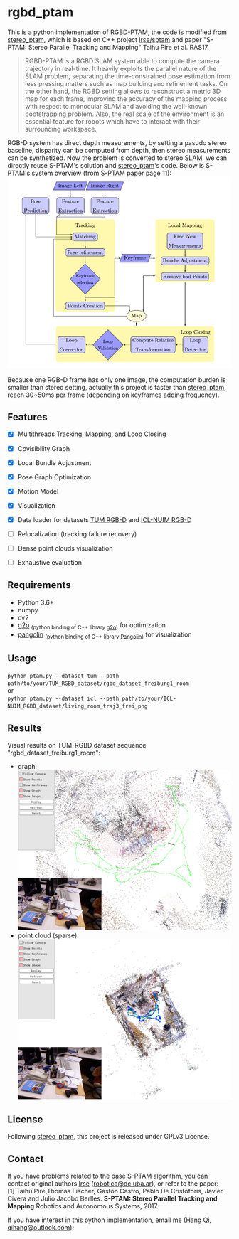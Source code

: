 # rgbd_ptam

This is a python implementation of RGBD-PTAM, the code is modified from [stereo_ptam](https://github.com/uoip/stereo_ptam), which is based on C++ project [lrse/sptam](https://github.com/lrse/sptam) and paper "S-PTAM: Stereo Parallel Tracking and Mapping" Taihu Pire et al. RAS17.    

> RGBD-PTAM is a RGBD SLAM system able to compute the camera trajectory in real-time. It heavily exploits the parallel nature of the SLAM problem, separating the time-constrained pose estimation from less pressing matters such as map building and refinement tasks. On the other hand, the RGBD setting allows to reconstruct a metric 3D map for each frame, improving the accuracy of the mapping process with respect to monocular SLAM and avoiding the well-known bootstrapping problem. Also, the real scale of the environment is an essential feature for robots which have to interact with their surrounding workspace.   

RGB-D system has direct depth measurements, by setting a pasudo stereo baseline, disparity can be computed from depth, then stereo measurements can be synthetized. Now the problem is converted to stereo SLAM, we can directly reuse S-PTAM's solution and [stereo_ptam](https://github.com/uoip/stereo_ptam)'s code. Below is S-PTAM's system overview (from [S-PTAM paper](http://webdiis.unizar.es/~jcivera/papers/pire_etal_ras17.pdf) page 11):    
![](imgs/sptam_overview.png)

Because one RGB-D frame has only one image, the computation burden is smaller than stereo setting, actually this project is faster than [stereo_ptam](https://github.com/uoip/stereo_ptam), reach 30~50ms per frame (depending on keyframes adding frequency).   


## Features 
- [x] Multithreads Tracking, Mapping, and Loop Closing
- [x] Covisibility Graph
- [x] Local Bundle Adjustment
- [x] Pose Graph Optimization
- [x] Motion Model
- [x] Visualization
- [x] Data loader for datasets [TUM RGB-D](https://vision.in.tum.de/data/datasets/rgbd-dataset) and [ICL-NUIM RGB-D](https://www.doc.ic.ac.uk/~ahanda/VaFRIC/iclnuim.html)
- [ ] Relocalization (tracking failure recovery)
- [ ] Dense point clouds visualization
- [ ] Exhaustive evaluation


## Requirements
* Python 3.6+
* numpy
* cv2
* [g2o](https://github.com/uoip/g2opy) <sub>(python binding of C++ library [g2o](https://github.com/RainerKuemmerle/g2o))</sub> for optimization
* [pangolin](https://github.com/uoip/pangolin) <sub>(python binding of C++ library [Pangolin](http://github.com/stevenlovegrove/Pangolin))</sub> for visualization

## Usage
`python ptam.py --dataset tum --path path/to/your/TUM_RGBD_dataset/rgbd_dataset_freiburg1_room`  
or  
`python ptam.py --dataset icl --path path/to/your/ICL-NUIM_RGBD_dataset/living_room_traj3_frei_png`


## Results
Visual results on TUM-RGBD dataset sequence "rgbd_dataset_freiburg1_room":   
* graph:    
![](imgs/pose_graph.png)   
* point cloud (sparse):   
![](imgs/point_cloud.png)


## License
Following [stereo_ptam](https://github.com/uoip/stereo_ptam), this project is released under GPLv3 License. 

## Contact
If you have problems related to the base S-PTAM algorithm, you can contact original authors [lrse](https://github.com/lrse) (robotica@dc.uba.ar), or refer to the paper:  
[1]  Taihú Pire,Thomas Fischer, Gastón Castro, Pablo De Cristóforis, Javier Civera and Julio Jacobo Berlles.
**S-PTAM: Stereo Parallel Tracking and Mapping**
Robotics and Autonomous Systems, 2017.  

If you have interest in this python implementation, email me (Hang Qi, qihang@outlook.com);